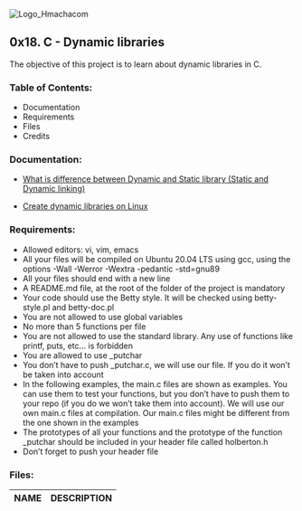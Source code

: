 ![Logo_Hmachacom](https://i.imgur.com/rgewHiz.png)



## 0x18. C - Dynamic libraries

The objective of this project is to learn about dynamic libraries in C.
### Table of Contents:
 - Documentation
 - Requirements
 - Files
 - Credits
### Documentation:
 - [What is difference between Dynamic and Static library (Static and Dynamic linking)](https://www.youtube.com/watch?v=eW5he5uFBNM&ab_channel=HowTo)

 - [Create dynamic libraries on Linux](https://medium.com/@The_Mad_Zaafa/creating-and-using-dynamic-libraries-c-a9d344822ed0)

### Requirements:

- Allowed editors: vi, vim, emacs
- All your files will be compiled on Ubuntu 20.04 LTS using gcc, using the options -Wall -Werror -Wextra -pedantic -std=gnu89
- All your files should end with a new line
- A README.md file, at the root of the folder of the project is mandatory
- Your code should use the Betty style. It will be checked using betty-style.pl and betty-doc.pl
- You are not allowed to use global variables
- No more than 5 functions per file
- You are not allowed to use the standard library. Any use of functions like printf, puts, etc… is forbidden
- You are allowed to use _putchar
- You don’t have to push _putchar.c, we will use our file. If you do it won’t be taken into account
- In the following examples, the main.c files are shown as examples. You can use them to test your functions, but you don’t have to push them to your repo (if you do we won’t take them into account). We will use our own main.c files at compilation. Our main.c files might be different from the one shown in the examples
- The prototypes of all your functions and the prototype of the function _putchar should be included in your header file called holberton.h
- Don’t forget to push your header file


### Files:
|NAME       |DESCRIPTION |
|-----------|------------|
   